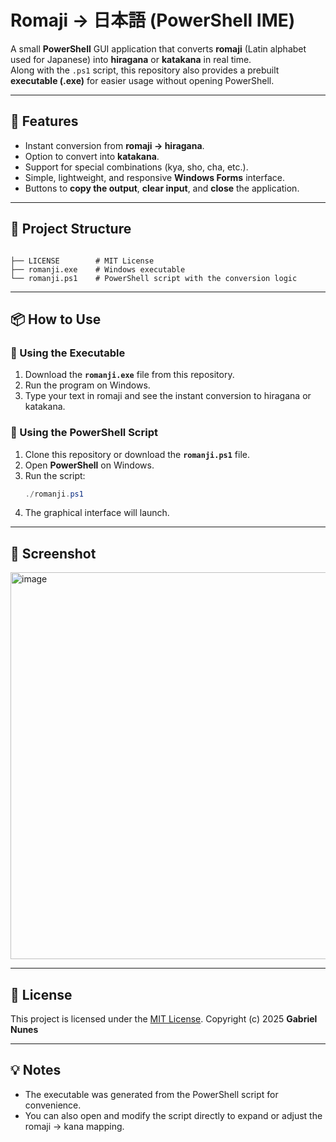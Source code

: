 # Romaji → 日本語 (PowerShell IME)

A small **PowerShell** GUI application that converts **romaji** (Latin alphabet used for Japanese) into **hiragana** or **katakana** in real time.  
Along with the `.ps1` script, this repository also provides a prebuilt **executable (.exe)** for easier usage without opening PowerShell.

---

## 🚀 Features
- Instant conversion from **romaji → hiragana**.
- Option to convert into **katakana**.
- Support for special combinations (kya, sho, cha, etc.).
- Simple, lightweight, and responsive **Windows Forms** interface.
- Buttons to **copy the output**, **clear input**, and **close** the application.

---

## 📂 Project Structure
```

├── LICENSE        # MIT License
├── romanji.exe    # Windows executable
└── romanji.ps1    # PowerShell script with the conversion logic

````

---

## 📦 How to Use

### 🔹 Using the Executable
1. Download the **`romanji.exe`** file from this repository.
2. Run the program on Windows.
3. Type your text in romaji and see the instant conversion to hiragana or katakana.

### 🔹 Using the PowerShell Script
1. Clone this repository or download the **`romanji.ps1`** file.
2. Open **PowerShell** on Windows.
3. Run the script:
   ```powershell
   ./romanji.ps1

4. The graphical interface will launch.

---

## 📸 Screenshot

<img width="1120" height="619" alt="image" src="https://github.com/user-attachments/assets/47d67b0a-b92b-4a17-bb67-84329994cb0e" />

---

## 📝 License

This project is licensed under the [MIT License](./LICENSE).
Copyright (c) 2025 **Gabriel Nunes**

---

## 💡 Notes

* The executable was generated from the PowerShell script for convenience.
* You can also open and modify the script directly to expand or adjust the romaji → kana mapping.

```
